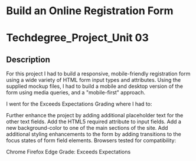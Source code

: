 # Build an Online Registration Form

# Techdegree_Project_Unit 03

## **Description**

For this project I had to build a responsive, mobile-friendly registration form using a wide variety of HTML form input types and attributes. Using the supplied mockup files, I had to build a mobile and desktop version of the form using media queries, and a "mobile-first" approach.

I went for the Exceeds Expectations Grading where I had to:

Further enhance the project by adding additional placeholder text for the other text fields.
Add the HTML5 required attribute to input fields.
Add a new background-color to one of the main sections of the site.
Add additional styling enhancements to the form by adding transitions to the focus states of form field elements.
Browsers tested for compatibility:

Chrome
Firefox
Edge
Grade: Exceeds Expectations


